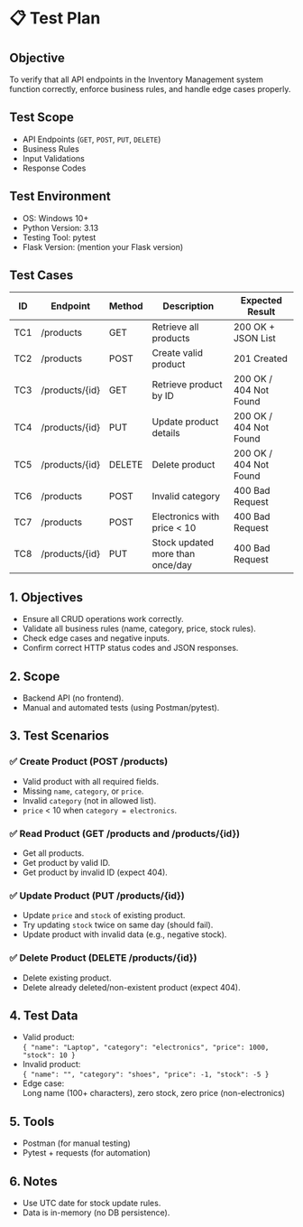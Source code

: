 # 📋 Test Plan

## Objective
To verify that all API endpoints in the Inventory Management system function correctly, enforce business rules, and handle edge cases properly.

## Test Scope
- API Endpoints (`GET`, `POST`, `PUT`, `DELETE`)
- Business Rules
- Input Validations
- Response Codes

## Test Environment
- OS: Windows 10+
- Python Version: 3.13
- Testing Tool: pytest
- Flask Version: (mention your Flask version)

## Test Cases

| ID  | Endpoint        | Method | Description                      | Expected Result        |
|-----|------------------|--------|----------------------------------|------------------------|
| TC1 | /products        | GET    | Retrieve all products            | 200 OK + JSON List     |
| TC2 | /products        | POST   | Create valid product             | 201 Created            |
| TC3 | /products/{id}   | GET    | Retrieve product by ID           | 200 OK / 404 Not Found |
| TC4 | /products/{id}   | PUT    | Update product details           | 200 OK / 404 Not Found |
| TC5 | /products/{id}   | DELETE | Delete product                   | 200 OK / 404 Not Found |
| TC6 | /products        | POST   | Invalid category                 | 400 Bad Request        |
| TC7 | /products        | POST   | Electronics with price < 10      | 400 Bad Request        |
| TC8 | /products/{id}   | PUT    | Stock updated more than once/day| 400 Bad Request        |


## 1. Objectives
- Ensure all CRUD operations work correctly.
- Validate all business rules (name, category, price, stock rules).
- Check edge cases and negative inputs.
- Confirm correct HTTP status codes and JSON responses.

## 2. Scope
- Backend API (no frontend).
- Manual and automated tests (using Postman/pytest).

## 3. Test Scenarios

### ✅ Create Product (POST /products)
- Valid product with all required fields.
- Missing `name`, `category`, or `price`.
- Invalid `category` (not in allowed list).
- `price` < 10 when `category = electronics`.

### ✅ Read Product (GET /products and /products/{id})
- Get all products.
- Get product by valid ID.
- Get product by invalid ID (expect 404).

### ✅ Update Product (PUT /products/{id})
- Update `price` and `stock` of existing product.
- Try updating `stock` twice on same day (should fail).
- Update product with invalid data (e.g., negative stock).

### ✅ Delete Product (DELETE /products/{id})
- Delete existing product.
- Delete already deleted/non-existent product (expect 404).

## 4. Test Data
- Valid product:  
  `{ "name": "Laptop", "category": "electronics", "price": 1000, "stock": 10 }`
- Invalid product:  
  `{ "name": "", "category": "shoes", "price": -1, "stock": -5 }`
- Edge case:  
  Long name (100+ characters), zero stock, zero price (non-electronics)

## 5. Tools
- Postman (for manual testing)
- Pytest + requests (for automation)

## 6. Notes
- Use UTC date for stock update rules.
- Data is in-memory (no DB persistence).
